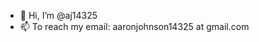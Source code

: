 - 👋 Hi, I’m @aj14325
- 📫 To reach my email: aaronjohnson14325 at gmail.com


<!---
aj14325/aj14325 is a ✨ special ✨ repository because its `README.md` (this file) appears on your GitHub profile.
You can click the Preview link to take a look at your changes.
--->

